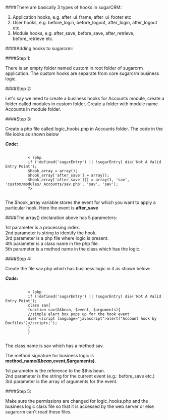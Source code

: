####There are basically 3 types of hooks in sugarCRM:

1.	Application hooks, e.g. after_ui_frame, after_ui_footer etc<br />
2.	User hooks, e.g. before_login, before_logout, after_login, after_logout etc.<br />
3.	Module hooks, e.g. after_save, before_save, after_retrieve, before_retrieve etc.<br />

####Adding hooks to sugarcrm:

####Step 1:

There is an empty folder named custom in root folder of sugarcrm application. The custom hooks are separate from core sugarcrm business logic.

####Step 2:

Let's say we need to create a business hooks for Accounts module, create a folder called modules in custom folder. Create a folder with module name Accounts in module folder.

####Step 3:

Create a php file called logic_hooks.php in Accounts folder. The code in the file looks as shown below

**_Code:_**
	
```

          < ?php
          if (!defined('sugarEntry') || !sugarEntry) die('Not A Valid Entry Point');
          $hook_array = array();
          $hook_array['after_save'] = array();
          $hook_array['after_save'][] = array(1, 'sav', 'custom/modules/ Accounts/sav.php', 'sav', 'sav');
          ?>
          
```

The $hook_array variable stores the event for which you want to apply a particular hook. Here the event is **after_save**

####The array() declaration above has 5 parameters:

1st parameter is a processing index.<br />
2nd parameter is string to identify the hook.<br />
3rd parameter is a php file where logic is present.<br />
4th parameter is a class name in the php file.<br />
5th parameter is a method name in the class which has the logic.<br />

####Step 4:

Create the file sav.php which has business logic in it as shown below:

**_Code:_**
	
```

          < ?php
          if (!defined('sugarEntry') || !sugarEntry) die('Not A Valid Entry Point'); 
          class sav{
          function sav(&$bean, $event, $arguments){
          //simple alert box pops up for the hook event
          die('<script language="javascript">alert("Account hook by Docfiles")</script>;');
          }
          }
     
```

The class name is sav which has a method sav.

The method signature for business logic is **method_name(&$bean,$event,$arguments)**.

1st parameter is the reference to the $this bean.<br />
2nd parameter is the string for the current event (e.g.: before_save etc.)<br /> 
3rd parameter is the array of arguments for the event.<br />

####Step 5:

Make sure the permissions are changed for logic_hooks.php and the business logic class file so that it is accessed by the web server or else sugarcrm can't read these files.

